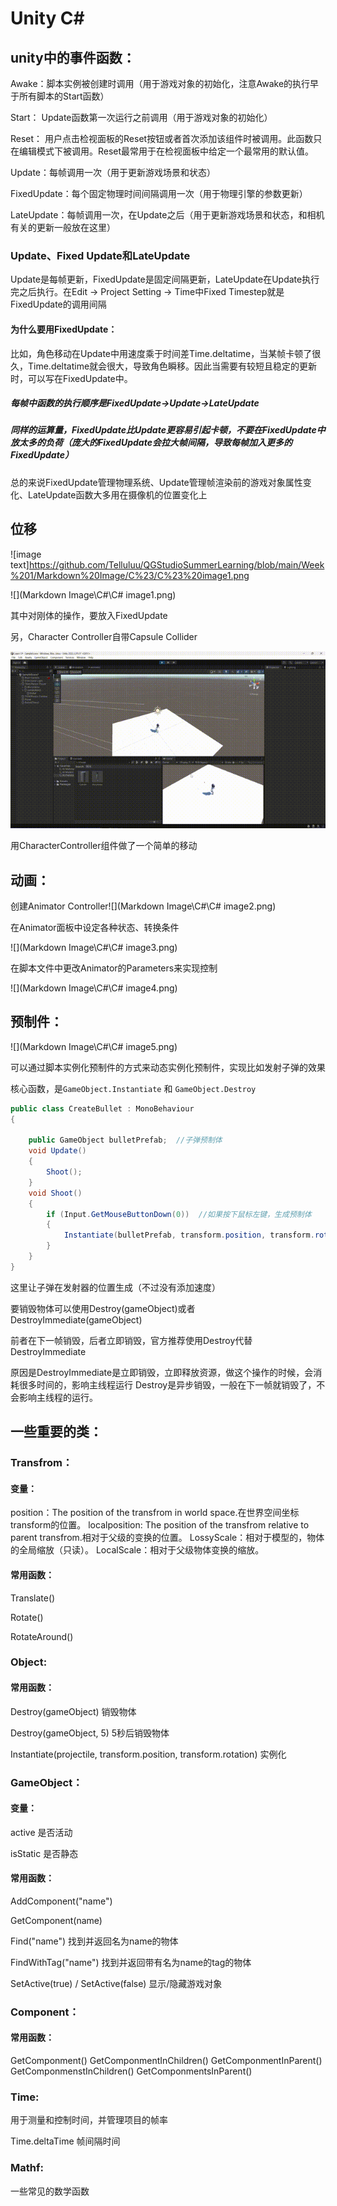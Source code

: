 # Unity C#

## unity中的事件函数：

Awake：脚本实例被创建时调用（用于游戏对象的初始化，注意Awake的执行早于所有脚本的Start函数）

Start： Update函数第一次运行之前调用（用于游戏对象的初始化）

Reset： 用户点击检视面板的Reset按钮或者首次添加该组件时被调用。此函数只在编辑模式下被调用。Reset最常用于在检视面板中给定一个最常用的默认值。

Update：每帧调用一次（用于更新游戏场景和状态）

FixedUpdate：每个固定物理时间间隔调用一次（用于物理引擎的参数更新）

LateUpdate：每帧调用一次，在Update之后（用于更新游戏场景和状态，和相机有关的更新一般放在这里）

### Update、Fixed Update和LateUpdate

Update是每帧更新，FixedUpdate是固定间隔更新，LateUpdate在Update执行完之后执行。在Edit -> Project Setting -> Time中Fixed Timestep就是FixedUpdate的调用间隔

#### 为什么要用FixedUpdate：

比如，角色移动在Update中用速度乘于时间差Time.deltatime，当某帧卡顿了很久，Time.deltatime就会很大，导致角色瞬移。因此当需要有较短且稳定的更新时，可以写在FixedUpdate中。

##### 每帧中函数的执行顺序是FixedUpdate->Update->LateUpdate

##### 同样的运算量，FixedUpdate比Update更容易引起卡顿，不要在FixedUpdate中放太多的负荷（庞大的FixedUpdate会拉大帧间隔，导致每帧加入更多的FixedUpdate）

总的来说FixedUpdate管理物理系统、Update管理帧渲染前的游戏对象属性变化、LateUpdate函数大多用在摄像机的位置变化上

## 位移

![image text]https://github.com/Telluluu/QGStudioSummerLearning/blob/main/Week%201/Markdown%20Image/C%23/C%23%20image1.png



![](Markdown Image\C#\C# image1.png)

其中对刚体的操作，要放入FixedUpdate

另，Character Controller自带Capsule Collider

![image text](https://github.com/Telluluu/QGStudioSummerLearning/blob/main/Week%201/Markdown%20Image/C%23/C%23%20gif.gif)

用CharacterController组件做了一个简单的移动

## 动画：

创建Animator Controller![](Markdown Image\C#\C# image2.png)

在Animator面板中设定各种状态、转换条件

![](Markdown Image\C#\C# image3.png)

在脚本文件中更改Animator的Parameters来实现控制

![](Markdown Image\C#\C# image4.png)

## 预制件：

![](Markdown Image\C#\C# image5.png)

可以通过脚本实例化预制件的方式来动态实例化预制件，实现比如发射子弹的效果

核心函数，是`GameObject.Instantiate` 和 `GameObject.Destroy`

```c#
public class CreateBullet : MonoBehaviour
{

    public GameObject bulletPrefab;  //子弹预制体
    void Update()
    {
        Shoot();
    }
    void Shoot()
    {
        if (Input.GetMouseButtonDown(0))  //如果按下鼠标左键，生成预制体
        {
            Instantiate(bulletPrefab, transform.position, transform.rotation);  //生成预制体
        }
    }
}
```

这里让子弹在发射器的位置生成（不过没有添加速度）

要销毁物体可以使用Destroy(gameObject)或者DestroyImmediate(gameObject)

前者在下一帧销毁，后者立即销毁，官方推荐使用Destroy代替DestroyImmediate

原因是DestroyImmediate是立即销毁，立即释放资源，做这个操作的时候，会消耗很多时间的，影响主线程运行
Destroy是异步销毁，一般在下一帧就销毁了，不会影响主线程的运行。

## 一些重要的类：

### Transfrom：

#### 变量：

position：The position of the transfrom in world space.在世界空间坐标transform的位置。
 localposition: The position of the transfrom relative to parent transfrom.相对于父级的变换的位置。
 LossyScale：相对于模型的，物体的全局缩放（只读）。
 LocalScale：相对于父级物体变换的缩放。

#### 常用函数：

Translate()

Rotate()

RotateAround()

### Object:

#### 常用函数：

Destroy(gameObject) 销毁物体

Destroy(gameObject, 5) 5秒后销毁物体

Instantiate(projectile, transform.position, transform.rotation) 实例化

### GameObject：

#### 变量：

active 是否活动 

isStatic 是否静态

#### 常用函数：

AddComponent("name")

GetComponent(name)

Find("name") 找到并返回名为name的物体

FindWithTag("name") 找到并返回带有名为name的tag的物体

SetActive(true) / SetActive(false) 显示/隐藏游戏对象

### Component：

#### 常用函数：

GetComponment()
 GetComponmentInChildren()
 GetComponmentInParent()
 GetComponmenstInChildren()
 GetComponmentsInParent()

### Time:

用于测量和控制时间，并管理项目的帧率

Time.deltaTime 帧间隔时间

### Mathf: 

一些常见的数学函数